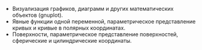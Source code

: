 - Визуализация графиков, диаграмм и других математических объектов (gnuplot).
- Явные функции одной переменной, параметрическое представление кривых и кривые в полярных координатах.
- Поверхности, параметрическое представление поверхностей, сферические и цилиндрические координаты.
